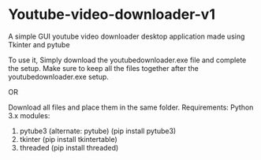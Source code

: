 # Youtube-video-downloader-v1
A simple GUI youtube video downloader desktop application made using Tkinter and pytube

To use it, 
Simply download the youtubedownloader.exe file and complete the setup. Make sure to keep all the files together after the youtubedownloader.exe setup.

OR

Download all files and place them in the same folder.
Requirements:
Python 3.x
modules:
1) pytube3 (alternate: pytube) (pip install pytube3)
2) tkinter  (pip install tkintertable)
3) threaded (pip install threaded)

